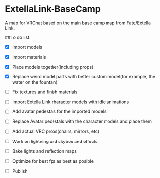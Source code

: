 # ExtellaLink-BaseCamp
A map for VRChat based on the main base camp map from Fate/Extella Link.

##To do list:
-[x] Import models
-[x] Import materials
-[x] Place models together(including props)
-[x] Replace weird model parts with better custom model(for example, the water on the fountain)
-[ ] Fix textures and finish materials
-[ ] Import Extella Link character models with idle animations
-[ ] Add avatar pedestals for the imported models
-[ ] Replace Avatar pedestals with the character models and place them
-[ ] Add actual VRC props(chairs, mirrors, etc)
-[ ] Work on lightning and skybox and effects
-[ ] Bake lights and reflection maps
-[ ] Optimize for best fps as best as posible
-[ ] Publish

